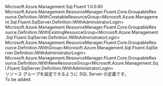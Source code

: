 <Type Name="IWithGroup" FullName="Microsoft.Azure.Management.Sql.Fluent.SqlServer.Definition.IWithGroup">
  <TypeSignature Language="C#" Value="public interface IWithGroup : Microsoft.Azure.Management.ResourceManager.Fluent.Core.GroupableResource.Definition.IWithCreatableResourceGroup&lt;Microsoft.Azure.Management.Sql.Fluent.SqlServer.Definition.IWithAdministratorLogin&gt;, Microsoft.Azure.Management.ResourceManager.Fluent.Core.GroupableResource.Definition.IWithExistingResourceGroup&lt;Microsoft.Azure.Management.Sql.Fluent.SqlServer.Definition.IWithAdministratorLogin&gt;, Microsoft.Azure.Management.ResourceManager.Fluent.Core.GroupableResource.Definition.IWithGroup&lt;Microsoft.Azure.Management.Sql.Fluent.SqlServer.Definition.IWithAdministratorLogin&gt;, Microsoft.Azure.Management.ResourceManager.Fluent.Core.GroupableResource.Definition.IWithNewResourceGroup&lt;Microsoft.Azure.Management.Sql.Fluent.SqlServer.Definition.IWithAdministratorLogin&gt;" />
  <TypeSignature Language="ILAsm" Value=".class public interface auto ansi abstract IWithGroup implements class Microsoft.Azure.Management.ResourceManager.Fluent.Core.GroupableResource.Definition.IWithCreatableResourceGroup`1&lt;class Microsoft.Azure.Management.Sql.Fluent.SqlServer.Definition.IWithAdministratorLogin&gt;, class Microsoft.Azure.Management.ResourceManager.Fluent.Core.GroupableResource.Definition.IWithExistingResourceGroup`1&lt;class Microsoft.Azure.Management.Sql.Fluent.SqlServer.Definition.IWithAdministratorLogin&gt;, class Microsoft.Azure.Management.ResourceManager.Fluent.Core.GroupableResource.Definition.IWithGroup`1&lt;class Microsoft.Azure.Management.Sql.Fluent.SqlServer.Definition.IWithAdministratorLogin&gt;, class Microsoft.Azure.Management.ResourceManager.Fluent.Core.GroupableResource.Definition.IWithNewResourceGroup`1&lt;class Microsoft.Azure.Management.Sql.Fluent.SqlServer.Definition.IWithAdministratorLogin&gt;" />
  <TypeSignature Language="DocId" Value="T:Microsoft.Azure.Management.Sql.Fluent.SqlServer.Definition.IWithGroup" />
  <TypeSignature Language="VB.NET" Value="Public Interface IWithGroup&#xA;Implements IWithCreatableResourceGroup(Of IWithAdministratorLogin), IWithExistingResourceGroup(Of IWithAdministratorLogin), IWithGroup(Of IWithAdministratorLogin), IWithNewResourceGroup(Of IWithAdministratorLogin)" />
  <TypeSignature Language="F#" Value="type IWithGroup = interface&#xA;    interface IWithGroup&lt;IWithAdministratorLogin&gt;&#xA;    interface IWithExistingResourceGroup&lt;IWithAdministratorLogin&gt;&#xA;    interface IWithNewResourceGroup&lt;IWithAdministratorLogin&gt;&#xA;    interface IWithCreatableResourceGroup&lt;IWithAdministratorLogin&gt;" />
  <AssemblyInfo>
    <AssemblyName>Microsoft.Azure.Management.Sql.Fluent</AssemblyName>
    <AssemblyVersion>1.0.0.60</AssemblyVersion>
  </AssemblyInfo>
  <Interfaces>
    <Interface>
      <InterfaceName>Microsoft.Azure.Management.ResourceManager.Fluent.Core.GroupableResource.Definition.IWithCreatableResourceGroup&lt;Microsoft.Azure.Management.Sql.Fluent.SqlServer.Definition.IWithAdministratorLogin&gt;</InterfaceName>
    </Interface>
    <Interface>
      <InterfaceName>Microsoft.Azure.Management.ResourceManager.Fluent.Core.GroupableResource.Definition.IWithExistingResourceGroup&lt;Microsoft.Azure.Management.Sql.Fluent.SqlServer.Definition.IWithAdministratorLogin&gt;</InterfaceName>
    </Interface>
    <Interface>
      <InterfaceName>Microsoft.Azure.Management.ResourceManager.Fluent.Core.GroupableResource.Definition.IWithGroup&lt;Microsoft.Azure.Management.Sql.Fluent.SqlServer.Definition.IWithAdministratorLogin&gt;</InterfaceName>
    </Interface>
    <Interface>
      <InterfaceName>Microsoft.Azure.Management.ResourceManager.Fluent.Core.GroupableResource.Definition.IWithNewResourceGroup&lt;Microsoft.Azure.Management.Sql.Fluent.SqlServer.Definition.IWithAdministratorLogin&gt;</InterfaceName>
    </Interface>
  </Interfaces>
  <Docs>
    <summary>
            リソース グループを設定できるように SQL Server の定義です。
            </summary>
    <remarks>To be added.</remarks>
  </Docs>
  <Members />
</Type>